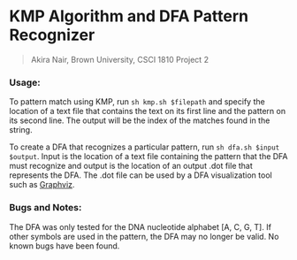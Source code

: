 # KMP Algorithm and DFA Pattern Recognizer
> Akira Nair, Brown University,  CSCI 1810 Project 2
### Usage:
To pattern match using KMP, run `sh kmp.sh $filepath` and specify the location of a text file that contains the text on its first line and the pattern on its second line. The output will be the index of the matches found in the string.

To create a DFA that recognizes a particular pattern, run `sh dfa.sh $input $output`. Input is the location of a text file containing the pattern that the DFA must recognize and output is the location of an output .dot file that represents the DFA. The .dot file can be used by a DFA visualization tool such as [Graphviz](https://dreampuf.github.io/GraphvizOnline/).

### Bugs and Notes:
The DFA was only tested for the DNA nucleotide alphabet [A, C, G, T]. If other symbols are used in the pattern, the DFA may no longer be valid. No known bugs have been found. 

